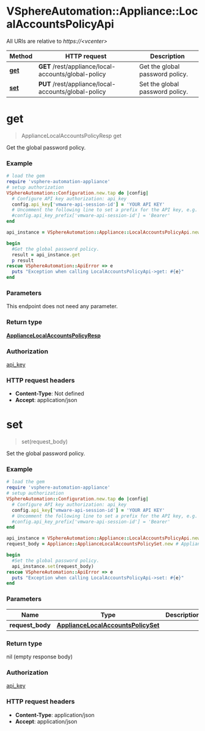 # VSphereAutomation::Appliance::LocalAccountsPolicyApi

All URIs are relative to *https://&lt;vcenter&gt;*

Method | HTTP request | Description
------------- | ------------- | -------------
[**get**](LocalAccountsPolicyApi.md#get) | **GET** /rest/appliance/local-accounts/global-policy | Get the global password policy.
[**set**](LocalAccountsPolicyApi.md#set) | **PUT** /rest/appliance/local-accounts/global-policy | Set the global password policy.


# **get**
> ApplianceLocalAccountsPolicyResp get

Get the global password policy.

### Example
```ruby
# load the gem
require 'vsphere-automation-appliance'
# setup authorization
VSphereAutomation::Configuration.new.tap do |config|
  # Configure API key authorization: api_key
  config.api_key['vmware-api-session-id'] = 'YOUR API KEY'
  # Uncomment the following line to set a prefix for the API key, e.g. 'Bearer' (defaults to nil)
  #config.api_key_prefix['vmware-api-session-id'] = 'Bearer'
end

api_instance = VSphereAutomation::Appliance::LocalAccountsPolicyApi.new

begin
  #Get the global password policy.
  result = api_instance.get
  p result
rescue VSphereAutomation::ApiError => e
  puts "Exception when calling LocalAccountsPolicyApi->get: #{e}"
end
```

### Parameters
This endpoint does not need any parameter.

### Return type

[**ApplianceLocalAccountsPolicyResp**](ApplianceLocalAccountsPolicyResp.md)

### Authorization

[api_key](../README.md#api_key)

### HTTP request headers

 - **Content-Type**: Not defined
 - **Accept**: application/json



# **set**
> set(request_body)

Set the global password policy.

### Example
```ruby
# load the gem
require 'vsphere-automation-appliance'
# setup authorization
VSphereAutomation::Configuration.new.tap do |config|
  # Configure API key authorization: api_key
  config.api_key['vmware-api-session-id'] = 'YOUR API KEY'
  # Uncomment the following line to set a prefix for the API key, e.g. 'Bearer' (defaults to nil)
  #config.api_key_prefix['vmware-api-session-id'] = 'Bearer'
end

api_instance = VSphereAutomation::Appliance::LocalAccountsPolicyApi.new
request_body = Appliance::ApplianceLocalAccountsPolicySet.new # ApplianceLocalAccountsPolicySet | 

begin
  #Set the global password policy.
  api_instance.set(request_body)
rescue VSphereAutomation::ApiError => e
  puts "Exception when calling LocalAccountsPolicyApi->set: #{e}"
end
```

### Parameters

Name | Type | Description  | Notes
------------- | ------------- | ------------- | -------------
 **request_body** | [**ApplianceLocalAccountsPolicySet**](ApplianceLocalAccountsPolicySet.md)|  | 

### Return type

nil (empty response body)

### Authorization

[api_key](../README.md#api_key)

### HTTP request headers

 - **Content-Type**: application/json
 - **Accept**: application/json



